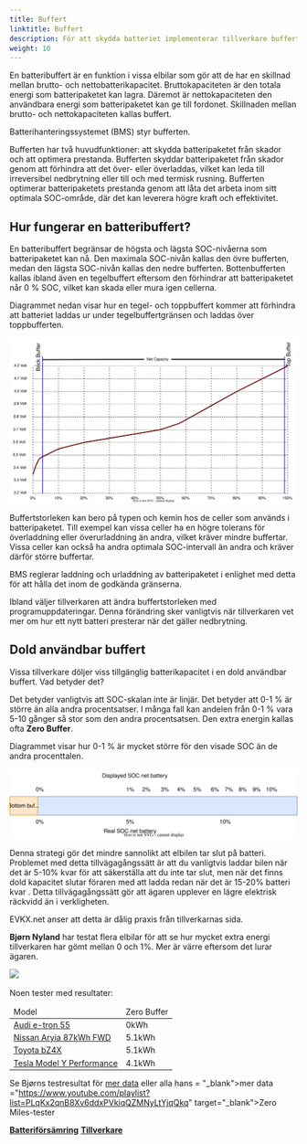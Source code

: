 ```yaml
---
title: Buffert
linktitle: Buffert
description: För att skydda batteriet implementerar tillverkare buffertar på batterier.
weight: 10
---
```

<!-- markdownlint-disable MD033 -->

En batteribuffert är en funktion i vissa elbilar som gör att de har en skillnad mellan brutto- och nettobatterikapacitet. Bruttokapaciteten är den totala energi som batteripaketet kan lagra. Däremot är nettokapaciteten den användbara energi som batteripaketet kan ge till fordonet. Skillnaden mellan brutto- och nettokapaciteten kallas buffert.

Batterihanteringssystemet (BMS) styr bufferten.

Bufferten har två huvudfunktioner: att skydda batteripaketet från skador och att optimera prestanda. Bufferten skyddar batteripaketet från skador genom att förhindra att det över- eller överladdas, vilket kan leda till irreversibel nedbrytning eller till och med termisk rusning. Bufferten optimerar batteripaketets prestanda genom att låta det arbeta inom sitt optimala SOC-område, där det kan leverera högre kraft och effektivitet.

## Hur fungerar en batteribuffert?

En batteribuffert begränsar de högsta och lägsta SOC-nivåerna som batteripaketet kan nå. Den maximala SOC-nivån kallas den övre bufferten, medan den lägsta SOC-nivån kallas den nedre bufferten. Bottenbufferten kallas ibland även en tegelbuffert eftersom den förhindrar att batteripaketet når 0 % SOC, vilket kan skada eller mura igen cellerna.

Diagrammet nedan visar hur en tegel- och toppbuffert kommer att förhindra att batteriet laddas ur under tegelbuffertgränsen och laddas över toppbufferten.

<a href="chargecurve.drawio.svg">
     <img src="chargecurve.drawio.svg" class="img-fluid">
</a>

Buffertstorleken kan bero på typen och kemin hos de celler som används i batteripaketet. Till exempel kan vissa celler ha en högre tolerans för överladdning eller överurladdning än andra, vilket kräver mindre buffertar. Vissa celler kan också ha andra optimala SOC-intervall än andra och kräver därför större buffertar.

BMS reglerar laddning och urladdning av batteripaketet i enlighet med detta för att hålla det inom de godkända gränserna.

Ibland väljer tillverkaren att ändra buffertstorleken med programuppdateringar. Denna förändring sker vanligtvis när tillverkaren vet mer om hur ett nytt batteri presterar när det gäller nedbrytning.

## Dold användbar buffert

Vissa tillverkare döljer viss tillgänglig batterikapacitet i en dold användbar buffert. Vad betyder det?

Det betyder vanligtvis att SOC-skalan inte är linjär. Det betyder att 0-1 % är större än alla andra procentsatser. I många fall kan andelen från 0-1 % vara 5-10 gånger så stor som den andra procentsatsen. Den extra energin kallas ofta <b>Zero Buffer</b>.

Diagrammet visar hur 0-1 % är mycket större för den visade SOC än de andra procenttalen.

<a href="hiddenbuffer.drawio.svg">
      <img src="hiddenbuffer.drawio.svg" class="img-fluid">
</a>

Denna strategi gör det mindre sannolikt att elbilen tar slut på batteri. Problemet med detta tillvägagångssätt är att du vanligtvis laddar bilen när det är 5-10% kvar för att säkerställa att du inte tar slut, men när det finns dold kapacitet slutar föraren med att ladda redan när det är 15-20% batteri kvar . Detta tillvägagångssätt gör att ägaren upplever en lägre elektrisk räckvidd än i verkligheten.

EVKX.net anser att detta är dålig praxis från tillverkarnas sida.

<b>Bjørn Nyland</b> har testat flera elbilar för att se hur mycket extra energi tillverkaren har gömt mellan 0 och 1%. Mer är värre eftersom det lurar ägaren.

<img src="https://media.evkx.net/multimedia/technology/battery/tbzeromile_1_st.jpg" class="img-fluid">

  Noen tester med resultater:
<table class="table table-striped">
<thead>
    <tr>
        <td>
        Model
        </td>
        <td>
        Zero Buffer
        </td>
    </tr>
</thead>
<tbody>
    <tr>
        <td><a href="https://www.youtube.com/watch?v=2rSuFCrf-C0" target="_blank">Audi e-tron 55</a></td>
        <td>0kWh</td>
    </tr>
    <tr>
        <td><a href="https://www.youtube.com/watch?v=OR5JRd0g_Q8" target="_blank">Nissan Aryia 87kWh FWD</a></td>
        <td>5.1kWh</td>
    </tr>
    <tr>
        <td><a href="https://www.youtube.com/watch?v=dAM1CIlJ1xQ" target="_blank">Toyota bZ4X</a></td>
        <td>5.1kWh</td>
    </tr>
    <tr>
        <td><a href="https://www.youtube.com/watch?v=y675YCgSnlc" target="_blank">Tesla Model Y Performance</a></td>
        <td>4.1kWh</td>
    </tr>
</tbody>
</table>

Se Bjørns testresultat för <a href="https://docs.google.com/spreadsheets/d/1V6ucyFGKWuSQzvI8lMzvvWJHrBS82echMVJH37kwgjE/edit#gid=52159941" target="_blank">mer data</a> eller alla hans <a> = "_blank">mer data</a> ="https://www.youtube.com/playlist?list=PLqKx2qnB8Xv6ddxPVkiqQZMNyLtYjqQkq" target="_blank">Zero Miles-tester</a>


<div class="mt-3 mb-3">
    <a href="../charging/" class="text-decoration-none text-black"><strong><i class="bi-arrow-left"></i>  Batteriförsämring</strong></a>
    <a href="../manufactors/" class="text-decoration-none text-black float-end"><strong>Tillverkare <i class="bi-arrow-right"></i></strong></a>
</div>